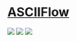 # [ASCIIFlow](https://github.com/lewish/asciiflow)

![](https://img.shields.io/github/license/lewish/asciiflow?style=flat-square) ![](https://img.shields.io/github/last-commit/scillidan/asciiflow/master?label=last%20commit%20(fork)&style=flat-square) ![](https://img.shields.io/badge/GitHub%20Pages-121013?logo=github&logoColor=white)